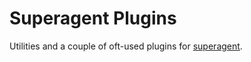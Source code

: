 # Superagent Plugins

Utilities and a couple of oft-used plugins for [superagent](http://visionmedia.github.io/superagent).

